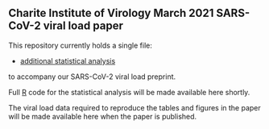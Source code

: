 ## Charite Institute of Virology March 2021 SARS-CoV-2 viral load paper

This repository currently holds a single file:

* [additional statistical analysis](preprint.html)

to accompany our SARS-CoV-2 viral load preprint.

Full [R](https://www.r-project.org/) code for the statistical analysis will
be made available here shortly.

The viral load data required to reproduce the tables and figures in the
paper will be made available here when the paper is published.
